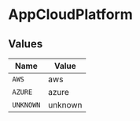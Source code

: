 # AppCloudPlatform


## Values

| Name      | Value     |
| --------- | --------- |
| `AWS`     | aws       |
| `AZURE`   | azure     |
| `UNKNOWN` | unknown   |